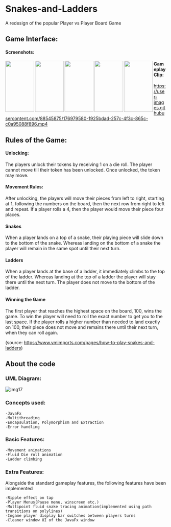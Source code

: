 # Snakes-and-Ladders
A redesign of the popular Player vs Player Board Game 
## Game Interface:
#### Screenshots:
<a href="https://user-images.githubusercontent.com/88545875/176979100-3080c7c5-2ea1-4f40-92c2-c7b0a37ea5cb.png"><img src="https://user-images.githubusercontent.com/88545875/176979100-3080c7c5-2ea1-4f40-92c2-c7b0a37ea5cb.png" align="left" height="160" width="90" ></a>

<a href="https://user-images.githubusercontent.com/88545875/176978862-b1b3a210-6fbd-4c80-9515-1f283f0c7464.png"><img src="https://user-images.githubusercontent.com/88545875/176978862-b1b3a210-6fbd-4c80-9515-1f283f0c7464.png" align="left" height="160" width="90" ></a>

<a href="https://user-images.githubusercontent.com/88545875/176978930-841e6c1f-4aad-44eb-85db-481a35db8a72.png"><img src="https://user-images.githubusercontent.com/88545875/176978930-841e6c1f-4aad-44eb-85db-481a35db8a72.png" align="left" height="160" width="90" ></a>

<a href="https://user-images.githubusercontent.com/88545875/176979027-154a0ea5-28a5-447f-8646-dd811c4ea33d.png"><img src="https://user-images.githubusercontent.com/88545875/176979027-154a0ea5-28a5-447f-8646-dd811c4ea33d.png" align="left" height="160" width="90" ></a>

<a href="https://user-images.githubusercontent.com/88545875/176979067-5b3919ab-ff3e-405c-a2bd-a36094bdf9fa.png"><img src="https://user-images.githubusercontent.com/88545875/176979067-5b3919ab-ff3e-405c-a2bd-a36094bdf9fa.png" align="left" height="160" width="90" ></a>

#### Gameplay Clip: 
https://user-images.githubusercontent.com/88545875/176979580-1925bdad-257c-4f3c-865c-c0a95088f896.mp4

## Rules of the Game:

#### Unlocking:
The players unlock their tokens by receiving 1 on a die roll. The player cannot move till their token has been unlocked. Once unlocked, the token may move.

#### Movement Rules:
After unlocking, the players will move their pieces from left to right, starting at 1, following the numbers on the board, then the next row from right to left and repeat. If a player rolls a 4, then the player would move their piece four places.

#### Snakes
When a player lands on a top of a snake, their playing piece will slide down to the bottom of the snake.
Whereas landing on the bottom of a snake the player will remain in the same spot until their next turn.

#### Ladders
When a player lands at the base of a ladder, it immediately climbs to the top of the ladder.
Whereas landing at the top of a ladder the player will stay there until the next turn. The player does not move to the bottom of the ladder.

#### Winning the Game
The first player that reaches the highest space on the board, 100, wins the game. To win the player will need to roll the exact number to get you to the last space. If the player rolls a higher number than needed to land exactly on 100, their piece does not move and remains there until their next turn, when they can roll again.

(source: https://www.ymimports.com/pages/how-to-play-snakes-and-ladders)
## About the code
### UML Diagram:
![img17](https://user-images.githubusercontent.com/88545875/176978591-829545b1-352b-4fde-aca7-cefbeac54b36.jpg)
### Concepts used:
    -JavaFx 
    -Multithreading 
    -Encapsulation, Polymorphism and Extraction 
    -Error handling 


### Basic Features:
    -Movement animations 
    -Fluid Die roll animation
    -Ladder climbing


### Extra Features:
Alongside the standard gameplay features, the following features have been implemented

    -Ripple effect on tap
    -Player Menus(Pause menu, winscreen etc.)
    -Multipoint fluid snake tracing animation(implemented using path transitions on polylines)
    -Ingame player display bar switches between players turns
    -Cleaner window UI of the JavaFx window
